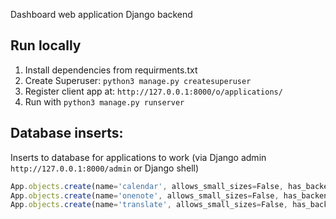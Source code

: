 Dashboard web application Django backend

Run locally
--------------

1) Install dependencies from requirments.txt
2) Create Superuser: `python3 manage.py createsuperuser`
3) Register client app at: `http://127.0.0.1:8000/o/applications/ `
4) Run with `python3 manage.py runserver`

Database inserts:
----------------
Inserts to database for applications to work (via Django admin `http://127.0.0.1:8000/admin` or Django shell)
```typescript
App.objects.create(name='calendar', allows_small_sizes=False, has_backend=False)
App.objects.create(name='onenote', allows_small_sizes=False, has_backend=True)
App.objects.create(name='translate', allows_small_sizes=False, has_backend=False)
```
